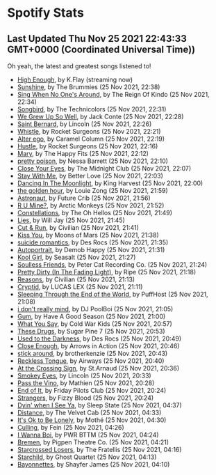 
# Spotify Stats
## Last Updated Thu Nov 25 2021 22:43:33 GMT+0000 (Coordinated Universal Time))

Oh yeah, the latest and greatest songs listened to!

- [High Enough](https://www.last.fm/music/K.Flay/_/High+Enough), by K.Flay (streaming now)
- [Sunshine](https://www.last.fm/music/The+Brummies/_/Sunshine), by The Brummies (25 Nov 2021, 22:38)
- [Sing When No One's Around](https://www.last.fm/music/The+Reign+Of+Kindo/_/Sing+When+No+One%27s+Around), by The Reign Of Kindo (25 Nov 2021, 22:34)
- [Songbird](https://www.last.fm/music/The+Technicolors/_/Songbird), by The Technicolors (25 Nov 2021, 22:31)
- [We Grew Up So Well](https://www.last.fm/music/Jack+Conte/_/We+Grew+Up+So+Well), by Jack Conte (25 Nov 2021, 22:28)
- [Saint Bernard](https://www.last.fm/music/Lincoln/_/Saint+Bernard), by Lincoln (25 Nov 2021, 22:26)
- [Whistle](https://www.last.fm/music/Rocket+Surgeons/_/Whistle), by Rocket Surgeons (25 Nov 2021, 22:21)
- [Alter ego](https://www.last.fm/music/Caramel+Column/_/Alter+ego), by Caramel Column (25 Nov 2021, 22:19)
- [Hustle](https://www.last.fm/music/Rocket+Surgeons/_/Hustle), by Rocket Surgeons (25 Nov 2021, 22:16)
- [Mary](https://www.last.fm/music/The+Happy+Fits/_/Mary), by The Happy Fits (25 Nov 2021, 22:12)
- [pretty poison](https://www.last.fm/music/Nessa+Barrett/_/pretty+poison), by Nessa Barrett (25 Nov 2021, 22:10)
- [Close Your Eyes](https://www.last.fm/music/The+Midnight+Club/_/Close+Your+Eyes), by The Midnight Club (25 Nov 2021, 22:07)
- [Stay With Me](https://www.last.fm/music/Better+Love/_/Stay+With+Me), by Better Love (25 Nov 2021, 22:03)
- [Dancing In The Moonlight](https://www.last.fm/music/King+Harvest/_/Dancing+In+The+Moonlight), by King Harvest (25 Nov 2021, 22:00)
- [the golden hour](https://www.last.fm/music/Louie+Zong/_/the+golden+hour), by Louie Zong (25 Nov 2021, 21:59)
- [Astronaut](https://www.last.fm/music/Future+Crib/_/Astronaut), by Future Crib (25 Nov 2021, 21:56)
- [R U Mine?](https://www.last.fm/music/Arctic+Monkeys/_/R+U+Mine%3F), by Arctic Monkeys (25 Nov 2021, 21:52)
- [Constellations](https://www.last.fm/music/The+Oh+Hellos/_/Constellations), by The Oh Hellos (25 Nov 2021, 21:49)
- [Lies](https://www.last.fm/music/Will+Jay/_/Lies), by Will Jay (25 Nov 2021, 21:45)
- [Cut & Run](https://www.last.fm/music/Civilian/_/Cut+&+Run), by Civilian (25 Nov 2021, 21:41)
- [Kiss You](https://www.last.fm/music/Moons+of+Mars/_/Kiss+You), by Moons of Mars (25 Nov 2021, 21:38)
- [suicide romantics](https://www.last.fm/music/Des+Rocs/_/suicide+romantics), by Des Rocs (25 Nov 2021, 21:35)
- [Autoportrait](https://www.last.fm/music/Demob+Happy/_/Autoportrait), by Demob Happy (25 Nov 2021, 21:31)
- [Kool Girl](https://www.last.fm/music/Seasalt/_/Kool+Girl), by Seasalt (25 Nov 2021, 21:27)
- [Soulless Friends](https://www.last.fm/music/Peter+Cat+Recording+Co./_/Soulless+Friends), by Peter Cat Recording Co. (25 Nov 2021, 21:24)
- [Pretty Dirty (In The Fading Light)](https://www.last.fm/music/Ripe/_/Pretty+Dirty+(In+The+Fading+Light)), by Ripe (25 Nov 2021, 21:18)
- [Reasons](https://www.last.fm/music/Civilian/_/Reasons), by Civilian (25 Nov 2021, 21:13)
- [Cryptid](https://www.last.fm/music/LUCAS+LEX/_/Cryptid), by LUCAS LEX (25 Nov 2021, 21:11)
- [Sleeping Through the End of the World](https://www.last.fm/music/PuffHost/_/Sleeping+Through+the+End+of+the+World), by PuffHost (25 Nov 2021, 21:08)
- [i don't really mind](https://www.last.fm/music/DJ+PoolBoi/_/i+don%27t+really+mind), by DJ PoolBoi (25 Nov 2021, 21:05)
- [Gum](https://www.last.fm/music/Have+A+Good+Season/_/Gum), by Have A Good Season (25 Nov 2021, 21:00)
- [What You Say](https://www.last.fm/music/Cold+War+Kids/_/What+You+Say), by Cold War Kids (25 Nov 2021, 20:57)
- [These Drugs](https://www.last.fm/music/Sugar+Pine+7/_/These+Drugs), by Sugar Pine 7 (25 Nov 2021, 20:53)
- [Used to the Darkness](https://www.last.fm/music/Des+Rocs/_/Used+to+the+Darkness), by Des Rocs (25 Nov 2021, 20:49)
- [Close Enough](https://www.last.fm/music/Arrows+in+Action/_/Close+Enough), by Arrows in Action (25 Nov 2021, 20:46)
- [stick around](https://www.last.fm/music/brotherkenzie/_/stick+around), by brotherkenzie (25 Nov 2021, 20:43)
- [Reckless Tongue](https://www.last.fm/music/Airways/_/Reckless+Tongue), by Airways (25 Nov 2021, 20:40)
- [At the Crossing Sign](https://www.last.fm/music/St.Arnaud/_/At+the+Crossing+Sign), by St.Arnaud (25 Nov 2021, 20:36)
- [Smokey Eyes](https://www.last.fm/music/Lincoln/_/Smokey+Eyes), by Lincoln (25 Nov 2021, 20:33)
- [Pass the Vino](https://www.last.fm/music/Mathien/_/Pass+the+Vino), by Mathien (25 Nov 2021, 20:28)
- [End of It](https://www.last.fm/music/Friday+Pilots+Club/_/End+of+It), by Friday Pilots Club (25 Nov 2021, 20:24)
- [Strangers](https://www.last.fm/music/Fizzy+Blood/_/Strangers), by Fizzy Blood (25 Nov 2021, 20:24)
- [Dyin' when I See Ya](https://www.last.fm/music/Sleep+State/_/Dyin%27+when+I+See+Ya), by Sleep State (25 Nov 2021, 04:37)
- [Distance](https://www.last.fm/music/The+Velvet+Cab/_/Distance), by The Velvet Cab (25 Nov 2021, 04:33)
- [It's Ok to Be Lonely](https://www.last.fm/music/Moth%C3%A9/_/It%27s+Ok+to+Be+Lonely), by Mothé (25 Nov 2021, 04:30)
- [Culling](https://www.last.fm/music/Fein/_/Culling), by Fein (25 Nov 2021, 04:26)
- [I Wanna Boi](https://www.last.fm/music/PWR+BTTM/_/I+Wanna+Boi), by PWR BTTM (25 Nov 2021, 04:24)
- [Bremen](https://www.last.fm/music/Pigpen+Theatre+Co./_/Bremen), by Pigpen Theatre Co. (25 Nov 2021, 04:21)
- [Starcrossed Losers](https://www.last.fm/music/The+Fratellis/_/Starcrossed+Losers), by The Fratellis (25 Nov 2021, 04:16)
- [Starchild](https://www.last.fm/music/Ghost+Quartet/_/Starchild), by Ghost Quartet (25 Nov 2021, 04:13)
- [Bayonnettes](https://www.last.fm/music/Shayfer+James/_/Bayonnettes), by Shayfer James (25 Nov 2021, 04:10)
